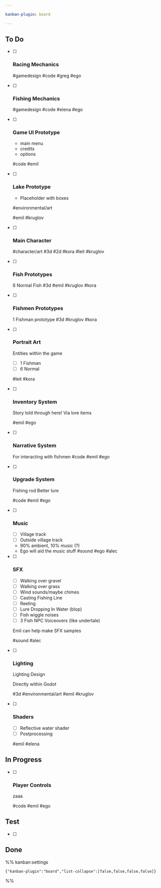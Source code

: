 ```yaml
---

kanban-plugin: board

---
```


## To Do

- [ ] ### Racing Mechanics
	
	#gamedesign #code 
	#greg #ego
- [ ] ### Fishing Mechanics
	
	
	#gamedesign #code 
	#elena #ego
- [ ] ### Game UI Prototype
	- main menu
	- credits
	- options
	
	#code 
	#emil
- [ ] ### Lake Prototype
	- Placeholder with boxes
	
	#environmental/art 
	
	#emil #kruglov
- [ ] ### Main Character 
	
	#character/art #3d #2d 
	#kora #leit #kruglov
- [ ] ### Fish Prototypes
	6 Normal Fish
	#3d 
	#emil #kruglov #kora
- [ ] ### Fishmen Prototypes
	1 Fishman prototype
	#3d 
	#kruglov #kora
- [ ] ### Portrait Art
	Entities within the game
	- [ ] 1 Fishman
	- [ ] 6 Normal
	
	#leit #kora
- [ ] ### Inventory System
	Story told through here! Via lore items
	
	#emil #ego
- [ ] ### Narrative System
	For interacting with fishmen
	#code 
	#emil #ego
- [ ] ### Upgrade System
	Fishing rod
	Better lure
	
	#code 
	#emil #ego
- [ ] ### Music
	- [ ] Village track
	- [ ] Outside village track
	
	- 90% ambient, 10% music (?)
	- Ego will aid the music stuff
	#sound 
	#ego #alec
- [ ] ### SFX
	
	- [ ] Walking over gravel
	- [ ] Walking over grass
	- [ ] Wind sounds/maybe chimes
	- [ ] Casting Fishing Line
	- [ ] Reeling
	- [ ] Lure Dropping In Water (blop)
	- [ ] Fish wiggle noises
	- [ ] 3 Fish NPC Voiceovers (like undertale)
	
	Emil can help make SFX samples
	
	#sound 
	#alec
- [ ] ### Lighting
	Lighting Design 
	
	Directly within Godot
	
	#3d #environmental/art 
	#emil #kruglov
- [ ] ### Shaders
	
	- [ ] Reflective water shader
	- [ ] Postprocessing
	
	#emil #elena


## In Progress

- [ ] ### Player Controls
	
	zaaa
	
	#code 
	#emil #ego


## Test

- [ ] 


## Done





%% kanban:settings
```
{"kanban-plugin":"board","list-collapse":[false,false,false,false]}
```
%%